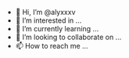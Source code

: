 - 👋 Hi, I’m @alyxxxv
- 👀 I’m interested in ...
- 🌱 I’m currently learning ...
- 💞️ I’m looking to collaborate on ...
- 📫 How to reach me ...

<!---
alyxxxv/alyxxxv is a ✨ special ✨ repository because its `README.md` (this file) appears on your GitHub profile.
You can click the Preview link to take a look at your changes.
--->
